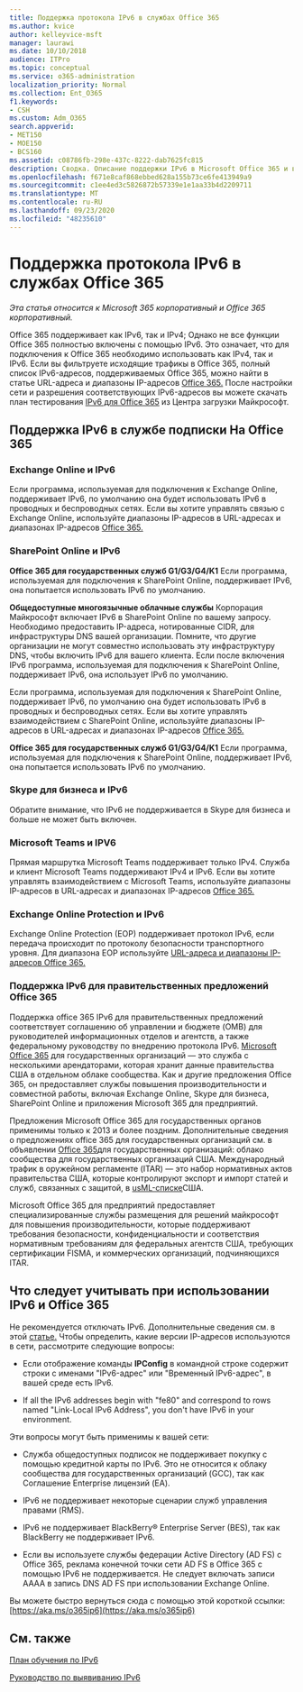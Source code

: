```yaml
---
title: Поддержка протокола IPv6 в службах Office 365
ms.author: kvice
author: kelleyvice-msft
manager: laurawi
ms.date: 10/10/2018
audience: ITPro
ms.topic: conceptual
ms.service: o365-administration
localization_priority: Normal
ms.collection: Ent_O365
f1.keywords:
- CSH
ms.custom: Adm_O365
search.appverid:
- MET150
- MOE150
- BCS160
ms.assetid: c08786fb-298e-437c-8222-dab7625fc815
description: Сводка. Описание поддержки IPv6 в Microsoft Office 365 и в предложениях Office 365 для государственных органов.
ms.openlocfilehash: f671e8caf868ebbed628a155b73ce6fe413949a9
ms.sourcegitcommit: c1ee4ed3c5826872b57339e1e1aa33b4d2209711
ms.translationtype: MT
ms.contentlocale: ru-RU
ms.lasthandoff: 09/23/2020
ms.locfileid: "48235610"
---
```

# <a name="ipv6-support-in-office-365-services"></a>Поддержка протокола IPv6 в службах Office 365

*Эта статья относится к Microsoft 365 корпоративный и Office 365 корпоративный.*

Office 365 поддерживает как IPv6, так и IPv4; Однако не все функции Office 365 полностью включены с помощью IPv6. Это означает, что для подключения к Office 365 необходимо использовать как IPv4, так и IPv6. Если вы фильтруете исходящие трафикы в Office 365, полный список IPv6-адресов, поддерживаемых Office 365, можно найти в статье URL-адреса и диапазоны IP-адресов [Office 365.](urls-and-ip-address-ranges.md) После настройки сети и разрешения соответствующих IPv6-адресов вы можете скачать план тестирования [IPv6 для Office 365](https://go.microsoft.com/fwlink/?LinkId=293447) из Центра загрузки Майкрософт.
  
## <a name="ipv6-support-in-office-365-subscription-service"></a>Поддержка IPv6 в службе подписки На Office 365

### <a name="exchange-online-and-ipv6"></a>Exchange Online и IPv6

Если программа, используемая для подключения к Exchange Online, поддерживает IPv6, по умолчанию она будет использовать IPv6 в проводных и беспроводных сетях. Если вы хотите управлять связью с Exchange Online, используйте диапазоны IP-адресов в URL-адресах и диапазонах IP-адресов [Office 365.](urls-and-ip-address-ranges.md)
  
### <a name="sharepoint-online-and-ipv6"></a>SharePoint Online и IPv6

 **Office 365 для государственных служб G1/G3/G4/K1** Если программа, используемая для подключения к SharePoint Online, поддерживает IPv6, она попытается использовать IPv6 по умолчанию.
  
 **Общедоступные многоязычные облачные службы** Корпорация Майкрософт включает IPv6 в SharePoint Online по вашему запросу. Необходимо предоставить IP-адреса, нотированные CIDR, для инфраструктуры DNS вашей организации. Помните, что другие организации не могут совместно использовать эту инфраструктуру DNS, чтобы включить IPv6 для вашего клиента. Если после включения IPv6 программа, используемая для подключения к SharePoint Online, поддерживает IPv6, она использует IPv6 по умолчанию.
  
Если программа, используемая для подключения к SharePoint Online, поддерживает IPv6, по умолчанию она будет использовать IPv6 в проводных и беспроводных сетях. Если вы хотите управлять взаимодействием с SharePoint Online, используйте диапазоны IP-адресов в URL-адресах и диапазонах IP-адресов [Office 365.](urls-and-ip-address-ranges.md)
  
 **Office 365 для государственных служб G1/G3/G4/K1** Если программа, используемая для подключения к SharePoint Online, поддерживает IPv6, она попытается использовать IPv6 по умолчанию.
  
### <a name="skype-for-business-and-ipv6"></a>Skype для бизнеса и IPv6

Обратите внимание, что IPv6 не поддерживается в Skype для бизнеса и больше не может быть включен.

### <a name="microsoft-teams-and-ipv6"></a>Microsoft Teams и IPV6

Прямая маршрутка Microsoft Teams поддерживает только IPv4. Служба и клиент Microsoft Teams поддерживают IPv4 и IPv6. Если вы хотите управлять взаимодействием с Microsoft Teams, используйте диапазоны IP-адресов в URL-адресах и диапазонах IP-адресов [Office 365.](urls-and-ip-address-ranges.md)
  
### <a name="exchange-online-protection-and-ipv6"></a>Exchange Online Protection и IPv6

Exchange Online Protection (EOP) поддерживает протокол IPv6, если передача происходит по протоколу безопасности транспортного уровня. Для диапазона EOP используйте [URL-адреса и диапазоны IP-адресов Office 365.](urls-and-ip-address-ranges.md)
  
### <a name="ipv6-support-for-office-365-government-offerings"></a>Поддержка IPv6 для правительственных предложений Office 365

Поддержка office 365 IPv6 для правительственных предложений соответствует соглашению об управлении и бюджете (OMB) для руководителей информационных отделов и агентств, а также федеральному руководству по внедрению протокола IPv6. [Microsoft Office 365](https://go.microsoft.com/fwlink/p/?LinkId=325414) для государственных организаций — это служба с несколькими арендаторами, которая хранит данные правительства США в отдельном облаке сообщества. Как и другие предложения Office 365, он предоставляет службы повышения производительности и совместной работы, включая Exchange Online, Skype для бизнеса, SharePoint Online и приложения Microsoft 365 для предприятий. 

Предложения Microsoft Office 365 для государственных органов применимы только к 2013 и более поздним. Дополнительные сведения о предложениях office 365 для государственных организаций см. в объявлении [Office 365](https://go.microsoft.com/fwlink/p/?LinkId=325414)для государственных организаций: облако сообщества для государственных организаций США. Международный трафик в оружейном регламенте (ITAR) — это набор нормативных актов правительства США, которые контролируют экспорт и импорт статей и служб, связанных с защитой, в [usML-списке](https://go.microsoft.com/fwlink/p/?LinkId=325415)США. 

Microsoft Office 365 для предприятий предоставляет специализированные службы размещения для решений майкрософт для повышения производительности, которые поддерживают требования безопасности, конфиденциальности и соответствия нормативным требованиям для федеральных агентств США, требующих сертификации FISMA, и коммерческих организаций, подчиняющихся ITAR.
  
## <a name="things-to-consider-when-using-ipv6-and-office-365"></a>Что следует учитывать при использовании IPv6 и Office 365

Не рекомендуется отключать IPv6. Дополнительные сведения см. в этой [статье.](https://support.microsoft.com/help/929852/guidance-for-configuring-ipv6-in-windows-for-advanced-users) Чтобы определить, какие версии IP-адресов используются в сети, рассмотрите следующие вопросы:
  
- Если отображение команды **IPConfig** в командной строке содержит строки с именами "IPv6-адрес" или "Временный IPv6-адрес", в вашей среде есть IPv6.

- If all the IPv6 addresses begin with "fe80" and correspond to rows named "Link-Local IPv6 Address", you don't have IPv6 in your environment.

Эти вопросы могут быть применимы к вашей сети:
  
- Служба общедоступных подписок не поддерживает покупку с помощью кредитной карты по IPv6. Это не относится к облаку сообщества для государственных организаций (GCC), так как Соглашение Enterprise лицензий (EA).

- IPv6 не поддерживает некоторые сценарии служб управления правами (RMS).

- IPv6 не поддерживает BlackBerry® Enterprise Server (BES), так как BlackBerry не поддерживает IPv6.

- Если вы используете службы федерации Active Directory (AD FS) с Office 365, реклама конечной точки сети AD FS в Office 365 с помощью IPv6 не поддерживается. Не следует включать записи AAAA в запись DNS AD FS при использовании Exchange Online. 

Вы можете быстро вернуться сюда с помощью этой короткой ссылки: [https://aka.ms/o365ip6](https://aka.ms/o365ip6)
  
## <a name="see-also"></a>См. также

[План обучения по IPv6](https://docs.microsoft.com/previous-versions/windows/it-pro/windows-server-2008-R2-and-2008/gg250710(v%3dws.10))
  
[Руководство по выявиванию IPv6](https://social.technet.microsoft.com/wiki/contents/articles/1728.ipv6-survival-guide.aspx)
